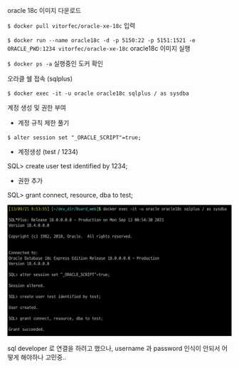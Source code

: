 oracle 18c 이미지 다운로드

 `$ docker pull vitorfec/oracle-xe-18c` 입력

`$ docker run --name oracle18c -d -p 5150:22 -p 5151:1521 -e ORACLE_PWD:1234 vitorfec/oracle-xe-18c` oracle18c 이미지 실행

`$ docker ps -a` 실행중인 도커 확인



오라클 쉘 접속 (sqlplus)

`$ docker exec -it -u oracle oracle18c sqlplus / as sysdba` 

계정 생성 및 권한 부여

- 계정 규칙 제한 풀기

`$ alter session set "_ORACLE_SCRIPT"=true;`

- 계정생성 (test / 1234)

SQL> create user test identified by 1234;

- 권한 추가

SQL> grant connect, resource, dba to test;

![image-20210913102406953](../images/image-20210913102406953.png)



sql developer 로 연결을 하려고 했으나, username 과 password 인식이 안되서 어떻게 해야하나 고민중..